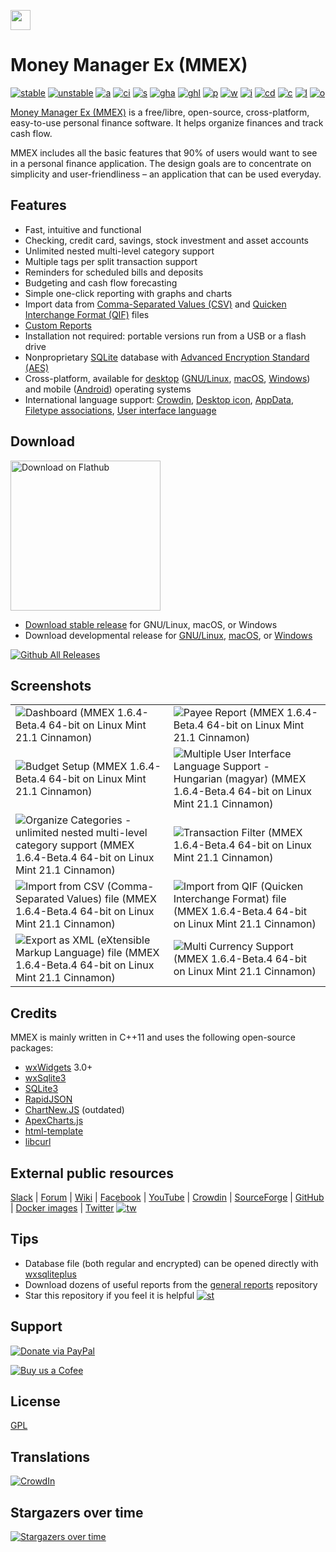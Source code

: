 [<img src="https://raw.githubusercontent.com/moneymanagerex/moneymanagerex/master/resources/mmexlogo.png" height="32"/>][website]
# Money Manager Ex (MMEX)

[![stable]][GitHubLatest] [![unstable]][GitHubDL] [![a]][AppVeyor]
[![ci]][CircleCI] [![s]][SourceForgeDL] [![gha]][GitHubDL] [![ghl]][GitHubLatest]
[![p]][packagecloud] [![w]][website] [![i]][GitHubIssues] [![cd]][CodeDocs]
[![c]][contributors] [![l]](LICENSE) [![o]][OpenHub]

[Money Manager Ex (MMEX)](https://moneymanagerex.org/) is a free/libre, open-source, cross-platform, easy-to-use personal
finance software. It helps organize finances and track cash flow.

MMEX includes all the basic features that 90% of users would want to see in a
personal finance application. The design goals are to concentrate on
simplicity and user-friendliness – an application that can be used everyday.


## Features

- Fast, intuitive and functional
- Checking, credit card, savings, stock investment and asset accounts
- Unlimited nested multi-level category support
- Multiple tags per split transaction support
- Reminders for scheduled bills and deposits
- Budgeting and cash flow forecasting
- Simple one-click reporting with graphs and charts
- Import data from [Comma-Separated Values (CSV)](https://en.wikipedia.org/wiki/Comma-separated_values) and [Quicken Interchange Format (QIF)](https://en.wikipedia.org/wiki/Quicken_Interchange_Format) files
- [Custom Reports](https://github.com/moneymanagerex/general-reports#general-reports)
- Installation not required: portable versions run from a USB or a flash drive
- Nonproprietary [SQLite](https://www.sqlite.org/) database with [Advanced Encryption Standard (AES)](https://en.wikipedia.org/wiki/Advanced_Encryption_Standard)
- Cross-platform, available for [desktop](https://moneymanagerex.org/docs/downloads/compatibility/) ([GNU/Linux](https://moneymanagerex.org/docs/downloads/compatibility/#linux), [macOS](https://moneymanagerex.org/docs/downloads/compatibility/#macos--osx), [Windows](https://moneymanagerex.org/docs/downloads/compatibility/#windows)) and mobile ([Android](https://android.moneymanagerex.org/)) operating systems
- International language support: [Crowdin](https://crowdin.com/project/moneymanagerex), [Desktop icon](/resources/dist/linux/share/applications/org.moneymanagerex.MMEX.desktop), [AppData](/resources/dist/linux/share/metainfo/org.moneymanagerex.MMEX.metainfo.xml.in), [Filetype associations](/resources/dist/linux/share/mime/packages/org.moneymanagerex.MMEX.mime.xml), [User interface language](/po/common.po)


## Download

<a href='https://flathub.org/apps/org.moneymanagerex.MMEX'><img width='240' alt='Download on Flathub' title='Download on Flathub' src='https://dl.flathub.org/assets/badges/flathub-badge-en.svg'/></a>

* [Download stable release](https://github.com/moneymanagerex/moneymanagerex/releases/) for GNU/Linux, macOS, or Windows
* Download developmental release for [GNU/Linux](https://github.com/moneymanagerex/moneymanagerex/issues/6246#issuecomment-1771746959), [macOS](https://link.ipx.co.uk/mmex-mac-betas), or [Windows](https://ci.appveyor.com/project/whalley/moneymanagerex)

[![Github All Releases](https://img.shields.io/github/downloads/moneymanagerex/moneymanagerex/total.svg)](https://tooomm.github.io/github-release-stats/?username=moneymanagerex&repository=moneymanagerex)


## Screenshots

<table border="0">
    <tr>
        <td>
            <img src="https://user-images.githubusercontent.com/17465872/233927369-03eabcaa-0e29-4730-8be0-462c3e1c9a01.png" 
                 alt="Dashboard (MMEX 1.6.4-Beta.4 64-bit on Linux Mint 21.1 Cinnamon)" 
                 title="Dashboard (MMEX 1.6.4-Beta.4 64-bit on Linux Mint 21.1 Cinnamon)">
        </td>
        <td>
            <img src="https://user-images.githubusercontent.com/17465872/233927379-268bd999-9093-4de9-ad72-02e0781b56ec.png" 
                 alt="Payee Report (MMEX 1.6.4-Beta.4 64-bit on Linux Mint 21.1 Cinnamon)" 
                 title="Payee Report (MMEX 1.6.4-Beta.4 64-bit on Linux Mint 21.1 Cinnamon)">
        </td>
    </tr>
    <tr>
        <td>
            <img src="https://user-images.githubusercontent.com/17465872/233927385-0f5a551f-494b-43b6-92ef-8fa1ba91e3ed.png" 
                 alt="Budget Setup (MMEX 1.6.4-Beta.4 64-bit on Linux Mint 21.1 Cinnamon)" 
                 title="Budget Setup (MMEX 1.6.4-Beta.4 64-bit on Linux Mint 21.1 Cinnamon)">
        </td>
        <td>
            <img src="https://user-images.githubusercontent.com/17465872/233927390-21a3bd99-06d7-4455-b96f-ae98b39a7358.png" 
                 alt="Multiple User Interface Language Support - Hungarian (magyar) (MMEX 1.6.4-Beta.4 64-bit on Linux Mint 21.1 Cinnamon)" 
                 title="Multiple User Interface Language Support - Hungarian (magyar) (MMEX 1.6.4-Beta.4 64-bit on Linux Mint 21.1 Cinnamon)">
        </td>
    </tr>
    <tr>
        <td>
            <img src="https://user-images.githubusercontent.com/17465872/233927396-7470f433-2756-4a68-b709-9a8834b6347d.png" 
                 alt="Organize Categories - unlimited nested multi-level category support (MMEX 1.6.4-Beta.4 64-bit on Linux Mint 21.1 Cinnamon)" 
                 title="Organize Categories - unlimited nested multi-level category support (MMEX 1.6.4-Beta.4 64-bit on Linux Mint 21.1 Cinnamon)">
        </td>
        <td>
            <img src="https://user-images.githubusercontent.com/17465872/233927401-597ea9bc-a890-44df-b6eb-d26ce8369551.png" 
                 alt="Transaction Filter (MMEX 1.6.4-Beta.4 64-bit on Linux Mint 21.1 Cinnamon)" 
                 title="Transaction Filter (MMEX 1.6.4-Beta.4 64-bit on Linux Mint 21.1 Cinnamon)">
        </td>
    </tr>
    <tr>
        <td>
            <img src="https://user-images.githubusercontent.com/17465872/233931375-051e7c9f-d4c4-4baa-9586-7ad10ef48aba.png" 
                 alt="Import from CSV (Comma-Separated Values) file (MMEX 1.6.4-Beta.4 64-bit on Linux Mint 21.1 Cinnamon)" 
                 title="Import from CSV (Comma-Separated Values) file (MMEX 1.6.4-Beta.4 64-bit on Linux Mint 21.1 Cinnamon)">
        </td>
        <td>
            <img src="https://user-images.githubusercontent.com/17465872/233931411-d7a92fed-272f-446d-b86a-89f99b66683a.png" 
                 alt="Import from QIF (Quicken Interchange Format) file (MMEX 1.6.4-Beta.4 64-bit on Linux Mint 21.1 Cinnamon)" 
                 title="Import from QIF (Quicken Interchange Format) file (MMEX 1.6.4-Beta.4 64-bit on Linux Mint 21.1 Cinnamon)">
        </td>
    <tr>
        <td>
            <img src="https://user-images.githubusercontent.com/17465872/233931435-825fa069-f182-4b50-970d-21755c90f1da.png" 
                 alt="Export as XML (eXtensible Markup Language) file (MMEX 1.6.4-Beta.4 64-bit on Linux Mint 21.1 Cinnamon)" 
                 title="Export as XML (eXtensible Markup Language) file (MMEX 1.6.4-Beta.4 64-bit on Linux Mint 21.1 Cinnamon)">
        </td>
        <td>
            <img src="https://user-images.githubusercontent.com/17465872/233931456-85f10a2f-c546-445e-966a-647d10919904.png" 
                 alt="Multi Currency Support (MMEX 1.6.4-Beta.4 64-bit on Linux Mint 21.1 Cinnamon)" 
                 title="Multi Currency Support (MMEX 1.6.4-Beta.4 64-bit on Linux Mint 21.1 Cinnamon)">
        </td>
    </tr>
</table>


## Credits

MMEX is mainly written in C++11 and uses the following open-source packages:
* [wxWidgets] 3.0+ 
* [wxSqlite3] 
* [SQLite3] 
* [RapidJSON]
* [ChartNew.JS] (outdated)
* [ApexCharts.js]
* [html-template] 
* [libcurl]


## External public resources

[Slack] | [Forum] | [Wiki] | [Facebook] | [YouTube] | [Crowdin] | [SourceForge] | [GitHub]
| [Docker images] | [Twitter] [![tw]][Twitter]


## Tips

* Database file (both regular and encrypted) can be opened directly
  with [wxsqliteplus]
* Download dozens of useful reports from the [general reports] repository
* Star this repository if you feel it is helpful [![st]][stargazers]

[website]: https://moneymanagerex.org "MMEX website"
[AppVeyor]: https://ci.appveyor.com/project/whalley/moneymanagerex "AppVeyor CI"
[CircleCI]: https://app.circleci.com/pipelines/github/moneymanagerex/moneymanagerex?branch=master "Circle CI"
[OpenHub]: https://www.openhub.net/p/moneymanagerex "Open Hub report"
[GitHubIssues]: https://github.com/moneymanagerex/moneymanagerex/issues "open issues on GitHub"
[SourceForgeDL]: https://sourceforge.net/projects/moneymanagerex/files/latest "SourceForge downloads"
[GitHubDL]: https://ci.appveyor.com/project/whalley/moneymanagerex/history "appveyor"
[contributors]: https://github.com/moneymanagerex/moneymanagerex/graphs/contributors "contributors to Git repo"
[GitHubLatest]: https://github.com/moneymanagerex/moneymanagerex/releases/latest "GitHub latest stable downloads"
[packagecloud]: https://packagecloud.io/moneymanagerex/ "packagecloud DEB & RPM repository"
[CodeDocs]: https://codedocs.xyz/moneymanagerex/moneymanagerex/ "doxygen generated source code documentation"
[Slack]: http://slack.moneymanagerex.org/
[Forum]: https://forum.moneymanagerex.org
[Wiki]: https://sourceforge.net/p/moneymanagerex/wiki/mmex
[Facebook]: https://www.facebook.com/MoneyManagerEx
[YouTube]: https://www.youtube.com/channel/UCAqVC0fOt6C5OnGv_DzE0wg
[SourceForge]: https://sourceforge.net/p/moneymanagerex
[GitHub]: https://github.com/moneymanagerex
[Docker images]: https://hub.docker.com/r/moneymanagerex/
[Twitter]: https://twitter.com/MoneyManagerEx
[wxWidgets]: http://wxwidgets.org/
[wxSqlite3]: https://github.com/utelle/wxsqlite3
[SQLite3]: http://sqlite.org/
[Mongoose]: https://github.com/cesanta/mongoose
[RapidJSON]: http://rapidjson.org/
[ChartNew.JS]: https://github.com/FVANCOP/ChartNew.js
[ApexCharts.js]: https://apexcharts.com/
[html-template]: https://github.com/moneymanagerex/html-template
[libcurl]: https://curl.haxx.se/libcurl/
[wxsqliteplus]: https://github.com/guanlisheng/wxsqliteplus
[general reports]: https://github.com/moneymanagerex/general-reports
[stargazers]: https://github.com/moneymanagerex/moneymanagerex/stargazers
[a]: https://img.shields.io/appveyor/ci/whalley/moneymanagerex/master.svg?label=windows&logoWidth=0.01
[ci]: https://img.shields.io/circleci/build/github/moneymanagerex/moneymanagerex/master?label=linux/mac
[o]: http://www.openhub.net/p/moneymanagerex/widgets/project_thin_badge.gif
[i]: https://img.shields.io/github/issues-raw/moneymanagerex/moneymanagerex.svg?label=gh%20issues
[c]: https://img.shields.io/github/contributors/moneymanagerex/moneymanagerex.svg
[cd]: https://codedocs.xyz/moneymanagerex/moneymanagerex.svg
[l]: https://img.shields.io/badge/license-GPL2-blue.svg
[s]: https://img.shields.io/sourceforge/dt/moneymanagerex.svg?label=%20sf&logoWidth=8&logo=data%3Aimage%2Fpng%3Bbase64%2CiVBORw0KGgoAAAANSUhEUgAAAC0AAAA4CAMAAABe34GAAAAACVBMVEUAAAAAAAD%2F%2F%2F%2BD3c%2FSAAAAAnRSTlMATX7%2B8BUAAABeSURBVHgB7coxCoBAAAOw0%2F8%2FWtA1tLs0c85Et21vb%2F9pe1jsyP7OrSOzI5eOfL1K%2FlLuyO7O7s7oLbs7uzu7O7s7uzv37uzu7O7sjly6szty6s7uzoZcurMhJ87nAdpRCKWC0tGVAAAAAElFTkSuQmCC
[gha]: https://img.shields.io/github/downloads/moneymanagerex/moneymanagerex/total.svg?label=%20gh&logoWidth=8&logo=data%3Aimage%2Fpng%3Bbase64%2CiVBORw0KGgoAAAANSUhEUgAAAC0AAAA4CAMAAABe34GAAAAACVBMVEUAAAAAAAD%2F%2F%2F%2BD3c%2FSAAAAAnRSTlMATX7%2B8BUAAABeSURBVHgB7coxCoBAAAOw0%2F8%2FWtA1tLs0c85Et21vb%2F9pe1jsyP7OrSOzI5eOfL1K%2FlLuyO7O7s7oLbs7uzu7O7s7uzv37uzu7O7sjly6szty6s7uzoZcurMhJ87nAdpRCKWC0tGVAAAAAElFTkSuQmCC
[ghl]: https://img.shields.io/github/downloads/moneymanagerex/moneymanagerex/latest/total.svg?label=%20gh%20latest&logoWidth=8&logo=data%3Aimage%2Fpng%3Bbase64%2CiVBORw0KGgoAAAANSUhEUgAAAC0AAAA4CAMAAABe34GAAAAACVBMVEUAAAAAAAD%2F%2F%2F%2BD3c%2FSAAAAAnRSTlMATX7%2B8BUAAABeSURBVHgB7coxCoBAAAOw0%2F8%2FWtA1tLs0c85Et21vb%2F9pe1jsyP7OrSOzI5eOfL1K%2FlLuyO7O7s7oLbs7uzu7O7s7uzv37uzu7O7sjly6szty6s7uzoZcurMhJ87nAdpRCKWC0tGVAAAAAElFTkSuQmCC
[w]: https://img.shields.io/website-up-down-brightgreen-red/https/moneymanagerex.org/.svg
[p]: https://img.shields.io/website-up-down-brightgreen-red/https/packagecloud.io/moneymanagerex/.svg?label=deb%20rpm%20repo
[stable]: https://img.shields.io/github/release/moneymanagerex/moneymanagerex.svg?label=stable

[unstable]: https://img.shields.io/badge/unstable-beta-yellow
[st]: https://img.shields.io/github/stars/moneymanagerex/moneymanagerex.svg?&label=GitHub&style=social&logo=data:image/png;base64,iVBORw0KGgoAAAANSUhEUgAAAA4AAAAOCAYAAAAfSC3RAAAA50lEQVQoz5XSr0oFQRzF8c%2FuBd0iiCYviHi1GXwABYMugiaLmKw3iF18AetF8B1MNouDb6AICgbfwCqGKf4JrjIse132lGHOnC%2FMnN%2FQoBjMxyDEYN8Y5WP8IbYwisFMF%2FCkWuew2QrGYCIGI%2FQS%2BzQGs3Uwi8EOjrFReZMNN4nIcI9bnGUxeMOUblrJsYevDtAlXrLqbUc4%2F6esX90Upe2%2FcorSBQ5boGvsNrX63AK%2B4rMJXG8Bl9IxpeBaLfhY2y%2Bm%2Bbx2AA84KEqrWMYVPtBP81nya%2FpYwFNRek%2F8HgaYxl1R%2FozuGyXRMhoIJiaoAAAAAElFTkSuQmCC
[tw]: https://img.shields.io/twitter/follow/MoneyManagerEx.svg?style=social&label=follow
[Buy us a Cofee]: https://cash.me/$guanlisheng/1
[Donate via PayPal]: https://www.paypal.com/cgi-bin/webscr?cmd=_donations&business=moneymanagerex%40gmail%2ecom&lc=US&item_name=MoneyManagerEx&no_note=0&currency_code=USD&bn=PP%2dDonationsBF%3abtn_donateCC_LG%2egif%3aNonHostedGuest
[Crowdin]: https://crowdin.com/project/moneymanagerex


## Support

[![Donate via PayPal](https://www.paypalobjects.com/webstatic/mktg/Logo/pp-logo-100px.png)](https://www.paypal.com/cgi-bin/webscr?cmd=_donations&business=moneymanagerex%40gmail%2ecom&lc=US&item_name=MoneyManagerEx&no_note=0&currency_code=USD&bn=PP%2dDonationsBF%3abtn_donateCC_LG%2egif%3aNonHostedGuest";)

[![Buy us a Cofee](https://www.buymeacoffee.com/assets/img/custom_images/purple_img.png)](https://cash.me/$guanlisheng/1)


## License

[GPL](LICENSE)


## Translations

[![CrowdIn](https://badges.awesome-crowdin.com/translation-12682419-342055.png)](https://crowdin.com/project/moneymanagerex)


## Stargazers over time

[![Stargazers over time](https://starchart.cc/moneymanagerex/moneymanagerex.svg)](https://starchart.cc/moneymanagerex/moneymanagerex)

